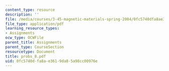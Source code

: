 ```yaml
---
content_type: resource
description: ''
file: /media/courses/3-45-magnetic-materials-spring-2004/0fc5740dfa8ae3619da85a98cc00976e_probs_8.pdf
file_type: application/pdf
learning_resource_types:
- Assignments
ocw_type: OCWFile
parent_title: Assignments
parent_type: CourseSection
resourcetype: Document
title: probs_8.pdf
uid: 0fc5740d-fa8a-e361-9da8-5a98cc00976e
---
```

